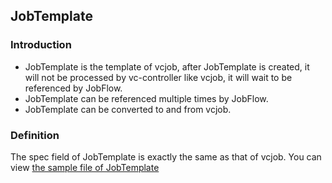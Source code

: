 ## JobTemplate

### Introduction

* JobTemplate is the template of vcjob, after JobTemplate is created, it will not be processed by vc-controller like vcjob, it will wait to be referenced by JobFlow.
* JobTemplate can be referenced multiple times  by JobFlow.
* JobTemplate can be converted to and from vcjob.

### Definition

The spec field of JobTemplate is exactly the same as that of vcjob. You can view [the sample file of JobTemplate](../../example/JobTemplate.yaml)